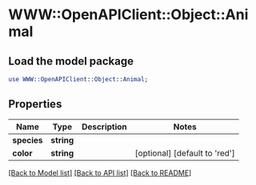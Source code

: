 # WWW::OpenAPIClient::Object::Animal

## Load the model package
```perl
use WWW::OpenAPIClient::Object::Animal;
```

## Properties
Name | Type | Description | Notes
------------ | ------------- | ------------- | -------------
**species** | **string** |  | 
**color** | **string** |  | [optional] [default to &#39;red&#39;]

[[Back to Model list]](../README.md#documentation-for-models) [[Back to API list]](../README.md#documentation-for-api-endpoints) [[Back to README]](../README.md)


